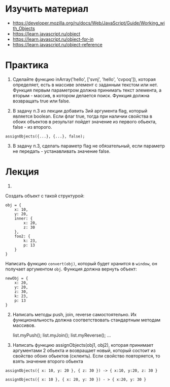 # Изучить материал

* https://developer.mozilla.org/ru/docs/Web/JavaScript/Guide/Working_with_Objects
* https://learn.javascript.ru/object
* https://learn.javascript.ru/object-for-in
* https://learn.javascript.ru/object-reference



# Практика

1) Сделайте функцию inArray('hello', ['svnj', 'hello', 'cvpoq']), которая определяет, есть в массиве элемент с заданным текстом или нет. Функция первым параметром должна принимать
текст элемента, а вторым - массив, в котором делается поиск. Функция должна
возвращать true или false.

2) В задачу п.3 из лекции добавить 3ий аргумента flag, который является boolean. Если флаг true, тогда при наличии свойства в обоих объектов в результат пойдет значение из первого обьекта, false - из второго.
```
assignObjects({...}, {...}, false);
```

3) В задачу п.3, сделать параметр flag не обязательный, если параметр не передать - устанавливать значение false.



# Лекция
1)
Создать объект с такой структурой:

    obj = {
        x: 10,
        y: 20,
        inner: {
            x: 20,
            z: 30
        },
        foo2: {
            k: 23,
            p: 13
        }
    }


Написать функцию `convert(obj)`, который будет хранится в `window`, он получает аргументом `obj`.
Функция должна вернуть объект:

    newObj = {
        x: 20,
        y: 20,
        z: 30,
        k: 23,
        p: 13
    }



2.
    Написать методы push, join, reverse самостоятельно.
    Их функциональность должна соответствовать стандартным методам массивов.

    list.myPush();
    list.myJoin();
    list.myReverse();
    ...

    

3) Написать функцию assignObjects(obj1, obj2), которая принимает аргументами 2 обьекта и возвращает новый, который состоит из свойство обоих обьектов (склеить). Если свойство повторяется, то взять значение второго обьекта

```
assignObjects({ x: 10, y: 20 }, { z: 30 }) -> { x:10, y:20, z: 30 }

assignObjects({ x: 10 }, { x: 20, y: 30 }) - > { x:20, y: 30 }
```